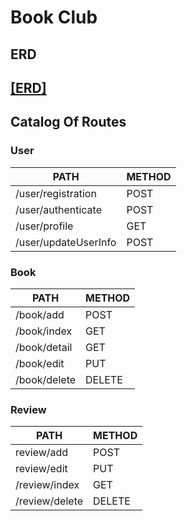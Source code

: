 # Book Club
## ERD
##  [[ERD]](https://gofile.io/d/TfuolZ "ERD")
##  Catalog Of Routes
### User
| PATH  | METHOD  |
| ------------ | ------------ |
|/user/registration   |POST   |
|/user/authenticate  |POST   |
|/user/profile |GET  |
|/user/updateUserInfo |POST |
### Book
| PATH  | METHOD  |
| ------------ | ------------ |
|/book/add   |POST   |
|/book/index  |GET  |
|/book/detail |GET  |
|/book/edit |PUT |
|/book/delete|DELETE |
### Review
| PATH  | METHOD  |
| ------------ | ------------ |
|review/add |POST   |
|review/edit |PUT |
|/review/index |GET  |
|/review/delete|DELETE |



